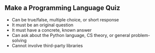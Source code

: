 ## Make a Programming Language Quiz

- Can be true/false, multiple choice, or short response
- It must be an original question
- It must have a concrete, known answer
- Can ask about the Python language, CS theory, or general problem-solving
- Cannot involve third-party libraries

